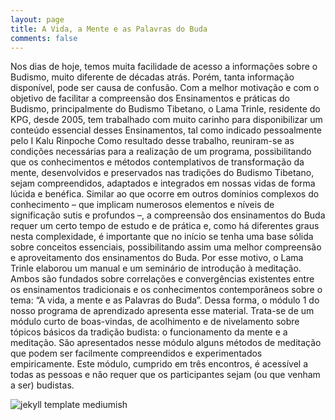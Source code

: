 ```yaml
---
layout: page
title: A Vida, a Mente e as Palavras do Buda
comments: false
---
```


Nos dias de hoje, temos muita facilidade de acesso a informações sobre o Budismo, muito diferente de décadas atrás. Porém, tanta informação disponível, pode ser causa de confusão. Com a melhor motivação e com o objetivo de facilitar a compreensão dos Ensinamentos e práticas do Budismo, principalmente do Budismo Tibetano, o Lama Trinle, residente do KPG, desde 2005, tem trabalhado com muito carinho para disponibilizar um conteúdo essencial desses Ensinamentos, tal como indicado pessoalmente pelo I Kalu Rinpoche
Como resultado desse trabalho, reuniram-se as condições necessárias para a realização de um programa, possibilitando que os conhecimentos e métodos contemplativos de transformação da mente, desenvolvidos e preservados nas tradições do Budismo Tibetano, sejam compreendidos, adaptados e integrados em nossas vidas de forma lúcida e benéfica.
Similar ao que ocorre em outros domínios complexos do conhecimento – que implicam numerosos elementos e níveis de significação sutis e profundos –, a compreensão dos ensinamentos do Buda requer um certo tempo de estudo e de prática e, como há diferentes graus nesta complexidade, é importante que no início se tenha uma base sólida sobre conceitos essenciais, possibilitando assim uma melhor compreensão e aproveitamento dos ensinamentos do Buda.
Por esse motivo, o Lama Trinle elaborou um manual e um seminário de introdução à meditação. Ambos são fundados sobre correlações e convergências existentes entre os ensinamentos tradicionais e os conhecimentos contemporâneos sobre o tema: “A vida, a mente e as Palavras do Buda”.
Dessa forma, o módulo 1 do nosso programa de aprendizado apresenta esse material. Trata-se de um módulo curto de boas-vindas, de acolhimento e de nivelamento sobre tópicos básicos da tradição budista: o funcionamento da mente e a meditação. São apresentados nesse módulo alguns métodos de meditação que podem ser facilmente compreendidos e experimentados empiricamente. Este módulo, cumprido em três encontros, é acessível a todas as pessoas e não requer que os participantes sejam (ou que venham a ser) budistas.

![jekyll template mediumish]({{site.baseurl}}/assets/images/vida-e-mente.jpeg)

